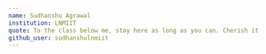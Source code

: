 ```yaml
---
name: Sudhanshu Agrawal
institution: LNMIIT
quote: To the class below me, stay here as long as you can. Cherish it.
github_user: sudhanshulnmiit
---
```

